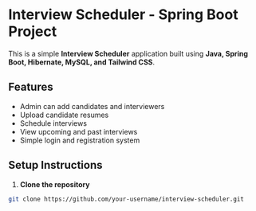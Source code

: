 # Interview Scheduler - Spring Boot Project

This is a simple **Interview Scheduler** application built using **Java, Spring Boot, Hibernate, MySQL, and Tailwind CSS**.

## Features
- Admin can add candidates and interviewers
- Upload candidate resumes
- Schedule interviews
- View upcoming and past interviews
- Simple login and registration system

## Setup Instructions

1. **Clone the repository**
```bash
git clone https://github.com/your-username/interview-scheduler.git
